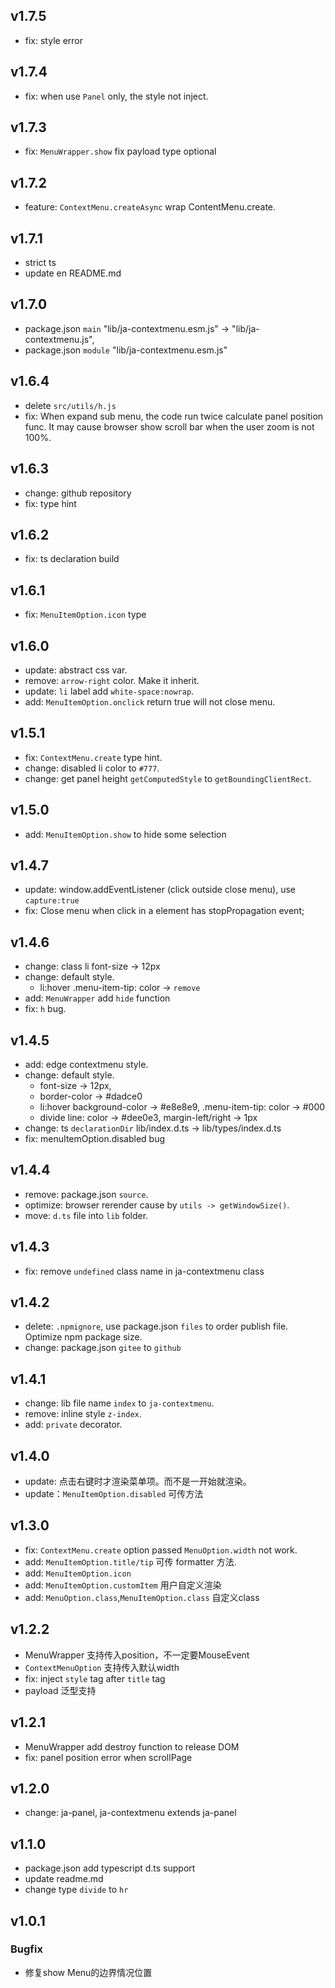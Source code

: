 ## v1.7.5
* fix: style error
## v1.7.4
* fix: when use `Panel` only, the style not inject. 
## v1.7.3
* fix: `MenuWrapper.show` fix payload type optional
## v1.7.2
* feature: `ContextMenu.createAsync` wrap ContentMenu.create.
## v1.7.1
* strict ts
* update en README.md
## v1.7.0
* package.json `main` "lib/ja-contextmenu.esm.js" -> "lib/ja-contextmenu.js",
* package.json `module` "lib/ja-contextmenu.esm.js"
## v1.6.4
* delete `src/utils/h.js`
* fix: When expand sub menu, the code run twice calculate panel position func. It may cause browser show scroll bar when the user zoom is not 100%.
## v1.6.3
* change: github repository
* fix: type hint
## v1.6.2
* fix: ts declaration build
## v1.6.1
* fix: `MenuItemOption.icon` type
## v1.6.0
* update: abstract css var.
* remove: `arrow-right` color. Make it inherit.
* update: `li` label add `white-space:nowrap`.
* add: `MenuItemOption.onclick` return true will not close menu.
## v1.5.1
* fix: `ContextMenu.create` type hint.
* change: disabled li color to `#777`.
* change: get panel height `getComputedStyle` to `getBoundingClientRect`.
## v1.5.0
* add: `MenuItemOption.show` to hide some selection
## v1.4.7
* update: window.addEventListener (click outside close menu), use `capture:true` 
* fix: Close menu when click in a element has stopPropagation event; 
## v1.4.6
* change: class li font-size -> 12px
* change: default style.
    * li:hover .menu-item-tip: color -> `remove`
* add: `MenuWrapper` add `hide` function
* fix: `h` bug.
## v1.4.5
* add: edge contextmenu style.
* change: default style.
    * font-size -> 12px,
    * border-color -> #dadce0
    * li:hover background-color -> #e8e8e9, .menu-item-tip: color -> #000
    * divide line: color -> #dee0e3, margin-left/right -> 1px
* change: ts `declarationDir` lib/index.d.ts -> lib/types/index.d.ts
* fix: menuItemOption.disabled bug
## v1.4.4
* remove: package.json `source`.
* optimize: browser rerender cause by `utils -> getWindowSize()`.
* move: `d.ts` file into `lib` folder.
## v1.4.3
* fix: remove `undefined` class name in ja-contextmenu class
## v1.4.2
* delete: `.npmignore`, use package.json `files` to order publish file. Optimize npm package size.
* change: package.json `gitee` to `github`
## v1.4.1
* change: lib file name `index` to `ja-contextmenu`.
* remove: inline style `z-index`.
* add: `private` decorator.
## v1.4.0
* update: 点击右键时才渲染菜单项。而不是一开始就渲染。
* update：`MenuItemOption.disabled` 可传方法
## v1.3.0
* fix: `ContextMenu.create` option passed `MenuOption.width` not work.
* add: `MenuItemOption.title/tip` 可传 formatter 方法.
* add: `MenuItemOption.icon`
* add: `MenuItemOption.customItem` 用户自定义渲染
* add: `MenuOption.class`,`MenuItemOption.class` 自定义class
## v1.2.2
* MenuWrapper 支持传入position，不一定要MouseEvent
* `ContextMenuOption` 支持传入默认width
* fix: inject `style` tag after `title` tag
* payload 泛型支持
## v1.2.1
* MenuWrapper add destroy function to release DOM
* fix: panel position error when scrollPage
## v1.2.0
*  change: ja-panel, ja-contextmenu extends ja-panel
## v1.1.0
* package.json add typescript d.ts support
* update readme.md
* change type `divide` to `hr`
## v1.0.1
### Bugfix
* 修复show Menu的边界情况位置